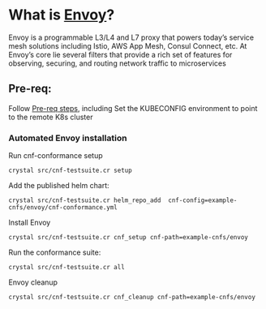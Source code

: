 # What is [Envoy](https://www.envoyproxy.io/)?

Envoy is a programmable L3/L4 and L7 proxy that powers today’s service mesh
solutions including Istio, AWS App Mesh, Consul Connect, etc. At Envoy’s core
lie several filters that provide a rich set of features for observing, securing,
and routing network traffic to microservices

## Pre-req:

Follow [Pre-req steps](../../INSTALL.md#pre-requisites), including
Set the KUBECONFIG environment to point to the remote K8s cluster

### Automated Envoy installation

Run cnf-conformance setup

```
crystal src/cnf-testsuite.cr setup
```

Add the published helm chart:

```
crystal src/cnf-testsuite.cr helm_repo_add  cnf-config=example-cnfs/envoy/cnf-conformance.yml
```

Install Envoy

```
crystal src/cnf-testsuite.cr cnf_setup cnf-path=example-cnfs/envoy
```

Run the conformance suite:

```
crystal src/cnf-testsuite.cr all
```

Envoy cleanup

```
crystal src/cnf-testsuite.cr cnf_cleanup cnf-path=example-cnfs/envoy
```
